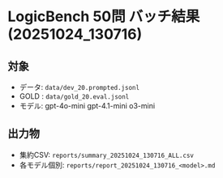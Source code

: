 # LogicBench 50問 バッチ結果 (20251024_130716)

## 対象
- データ: `data/dev_20.prompted.jsonl`
- GOLD : `data/gold_20.eval.jsonl`
- モデル: gpt-4o-mini gpt-4.1-mini o3-mini

## 出力物
- 集約CSV: `reports/summary_20251024_130716_ALL.csv`
- 各モデル個別: `reports/report_20251024_130716_<model>.md`
